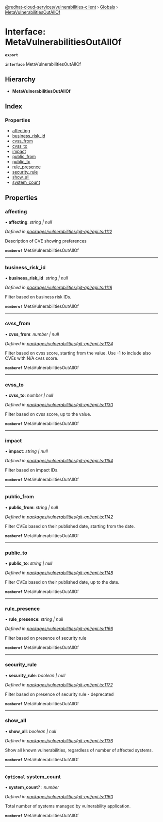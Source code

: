 [@redhat-cloud-services/vulnerabilities-client](../README.md) › [Globals](../globals.md) › [MetaVulnerabilitiesOutAllOf](metavulnerabilitiesoutallof.md)

# Interface: MetaVulnerabilitiesOutAllOf

**`export`** 

**`interface`** MetaVulnerabilitiesOutAllOf

## Hierarchy

* **MetaVulnerabilitiesOutAllOf**

## Index

### Properties

* [affecting](metavulnerabilitiesoutallof.md#affecting)
* [business_risk_id](metavulnerabilitiesoutallof.md#business_risk_id)
* [cvss_from](metavulnerabilitiesoutallof.md#cvss_from)
* [cvss_to](metavulnerabilitiesoutallof.md#cvss_to)
* [impact](metavulnerabilitiesoutallof.md#impact)
* [public_from](metavulnerabilitiesoutallof.md#public_from)
* [public_to](metavulnerabilitiesoutallof.md#public_to)
* [rule_presence](metavulnerabilitiesoutallof.md#rule_presence)
* [security_rule](metavulnerabilitiesoutallof.md#security_rule)
* [show_all](metavulnerabilitiesoutallof.md#show_all)
* [system_count](metavulnerabilitiesoutallof.md#optional-system_count)

## Properties

###  affecting

• **affecting**: *string | null*

*Defined in [packages/vulnerabilities/git-api/api.ts:1112](https://github.com/leSamo/javascript-clients/blob/master/packages/vulnerabilities/git-api/api.ts#L1112)*

Description of CVE showing preferences

**`memberof`** MetaVulnerabilitiesOutAllOf

___

###  business_risk_id

• **business_risk_id**: *string | null*

*Defined in [packages/vulnerabilities/git-api/api.ts:1118](https://github.com/leSamo/javascript-clients/blob/master/packages/vulnerabilities/git-api/api.ts#L1118)*

Filter based on business risk IDs.

**`memberof`** MetaVulnerabilitiesOutAllOf

___

###  cvss_from

• **cvss_from**: *number | null*

*Defined in [packages/vulnerabilities/git-api/api.ts:1124](https://github.com/leSamo/javascript-clients/blob/master/packages/vulnerabilities/git-api/api.ts#L1124)*

Filter based on cvss score, starting from the value. Use -1 to include also CVEs with N/A cvss score.

**`memberof`** MetaVulnerabilitiesOutAllOf

___

###  cvss_to

• **cvss_to**: *number | null*

*Defined in [packages/vulnerabilities/git-api/api.ts:1130](https://github.com/leSamo/javascript-clients/blob/master/packages/vulnerabilities/git-api/api.ts#L1130)*

Filter based on cvss score, up to the value.

**`memberof`** MetaVulnerabilitiesOutAllOf

___

###  impact

• **impact**: *string | null*

*Defined in [packages/vulnerabilities/git-api/api.ts:1154](https://github.com/leSamo/javascript-clients/blob/master/packages/vulnerabilities/git-api/api.ts#L1154)*

Filter based on impact IDs.

**`memberof`** MetaVulnerabilitiesOutAllOf

___

###  public_from

• **public_from**: *string | null*

*Defined in [packages/vulnerabilities/git-api/api.ts:1142](https://github.com/leSamo/javascript-clients/blob/master/packages/vulnerabilities/git-api/api.ts#L1142)*

Filter CVEs based on their published date, starting from the date.

**`memberof`** MetaVulnerabilitiesOutAllOf

___

###  public_to

• **public_to**: *string | null*

*Defined in [packages/vulnerabilities/git-api/api.ts:1148](https://github.com/leSamo/javascript-clients/blob/master/packages/vulnerabilities/git-api/api.ts#L1148)*

Filter CVEs based on their published date, up to the date.

**`memberof`** MetaVulnerabilitiesOutAllOf

___

###  rule_presence

• **rule_presence**: *string | null*

*Defined in [packages/vulnerabilities/git-api/api.ts:1166](https://github.com/leSamo/javascript-clients/blob/master/packages/vulnerabilities/git-api/api.ts#L1166)*

Filter based on presence of security rule

**`memberof`** MetaVulnerabilitiesOutAllOf

___

###  security_rule

• **security_rule**: *boolean | null*

*Defined in [packages/vulnerabilities/git-api/api.ts:1172](https://github.com/leSamo/javascript-clients/blob/master/packages/vulnerabilities/git-api/api.ts#L1172)*

Filter based on presence of security rule - deprecated

**`memberof`** MetaVulnerabilitiesOutAllOf

___

###  show_all

• **show_all**: *boolean | null*

*Defined in [packages/vulnerabilities/git-api/api.ts:1136](https://github.com/leSamo/javascript-clients/blob/master/packages/vulnerabilities/git-api/api.ts#L1136)*

Show all known vulnerabilities, regardless of number of affected systems.

**`memberof`** MetaVulnerabilitiesOutAllOf

___

### `Optional` system_count

• **system_count**? : *number*

*Defined in [packages/vulnerabilities/git-api/api.ts:1160](https://github.com/leSamo/javascript-clients/blob/master/packages/vulnerabilities/git-api/api.ts#L1160)*

Total number of systems managed by vulnerability application.

**`memberof`** MetaVulnerabilitiesOutAllOf

